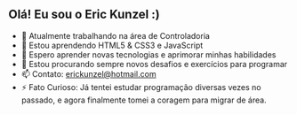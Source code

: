 ## Olá! Eu sou o Eric Kunzel :)

- 🔭 Atualmente trabalhando na área de Controladoria
- 🌱 Estou aprendendo HTML5 & CSS3 e JavaScript
- 👯 Espero aprender novas tecnologias e aprimorar minhas habilidades
- 🤔 Estou procurando sempre novos desafios e exercícios para programar
- 📫 Contato: erickunzel@hotmail.com
- ⚡ Fato Curioso: Já tentei estudar programação diversas vezes no passado, e agora finalmente tomei a coragem para migrar de área.
